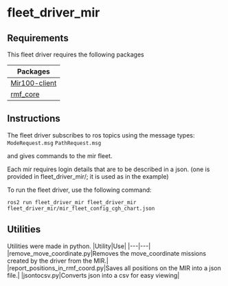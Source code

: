 # fleet_driver_mir
## Requirements

This fleet driver requires the following packages

|Packages|
|---|
|[Mir100-client](https://github.com/osrf/mir100-client)|
|[rmf_core](https://github.com/osrf/rmf_core)|

## Instructions 

The fleet driver subscribes to ros topics using the message types:
`ModeRequest.msg`
`PathRequest.msg`

and gives commands to the mir fleet.

Each mir requires login details that are to be described in a json. (one is provided in fleet_driver_mir/; it is used as in the example)

To run the fleet driver, use the following command:

`ros2 run fleet_driver_mir fleet_driver_mir fleet_driver_mir/mir_fleet_config_cgh_chart.json`

## Utilities

Utilities were made in python.
|Utility|Use|
|---|---|
|remove_move_coordinate.py|Removes the move_coordinate missions created by the driver from the MIR.|
|report_positions_in_rmf_coord.py|Saves all positions on the MIR into a json file.|
|jsontocsv.py|Converts json into a csv for easy viewing|



